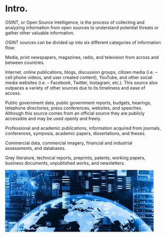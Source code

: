 
# Intro. 

OSINT, or Open Source Intelligence, is the process of collecting and analyzing information from open sources to understand potential threats or gather other valuable information.
<br>

OSINT sources can be divided up into six different categories of information flow:


Media, print newspapers, magazines, radio, and television from across and between countries.

Internet, online publications, blogs, discussion groups, citizen media (i.e. – cell phone videos, and user created content), YouTube, and other social media websites (i.e. – Facebook, Twitter, Instagram, etc.). 
This source also outpaces a variety of other sources due to its timeliness and ease of access.

Public government data, public government reports, budgets, hearings, telephone directories, press conferences, websites, and speeches. 
Although this source comes from an official source they are publicly accessible and may be used openly and freely.

Professional and academic publications, information acquired from journals, conferences, symposia, academic papers, dissertations, and theses.

Commercial data, commercial imagery, financial and industrial assessments, and databases.

Grey literature, technical reports, preprints, patents, working papers, business documents, unpublished works, and newsletters.

<img src="./assets/images/01_01.png" style="width: 500px; height: 200px;  margin-left: auto; margin-right: auto; width: 95%;"><br>
<br>

<br>